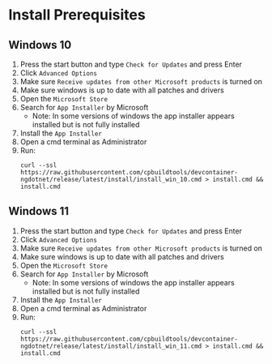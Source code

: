 # Install Prerequisites 



## Windows 10

  1. Press the start button and type `Check for Updates` and press Enter 
  1. Click `Advanced Options` 
  1. Make sure `Receive updates from other Microsoft products` is turned on
  1. Make sure windows is up to date with all patches and drivers
  1. Open the `Microsoft Store`
  1. Search for `App Installer` by Microsoft
      -  Note: In some versions of windows the app installer appears installed but is not fully installed
  1. Install the `App Installer`
  1. Open a cmd terminal as Administrator
  1. Run:  
     ```
     curl --ssl https://raw.githubusercontent.com/cpbuildtools/devcontainer-ngdotnet/release/latest/install/install_win_10.cmd > install.cmd && install.cmd
     ``` 

## Windows 11

1. Press the start button and type `Check for Updates` and press Enter 
  1. Click `Advanced Options` 
  1. Make sure `Receive updates from other Microsoft products` is turned on
  1. Make sure windows is up to date with all patches and drivers
  1. Open the `Microsoft Store`
  1. Search for `App Installer` by Microsoft
      -  Note: In some versions of windows the app installer appears installed but is not fully installed
  1. Install the `App Installer`
  1. Open a cmd terminal as Administrator
  1. Run:  
     ```
     curl --ssl https://raw.githubusercontent.com/cpbuildtools/devcontainer-ngdotnet/release/latest/install/install_win_11.cmd > install.cmd && install.cmd
     ``` 
